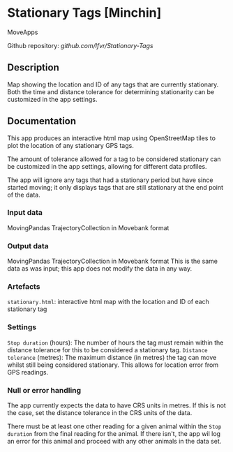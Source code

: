 # Stationary Tags [Minchin]

MoveApps

Github repository: *github.com/lfvr/Stationary-Tags*

## Description
Map showing the location and ID of any tags that are currently stationary. Both the time and distance tolerance for determining stationarity can be customized in the app settings.

## Documentation
This app produces an interactive html map using OpenStreetMap tiles to plot the location of any stationary GPS tags.

The amount of tolerance allowed for a tag to be considered stationary can be customized in the app settings, allowing for different data profiles.

The app will ignore any tags that had a stationary period but have since started moving; it only displays tags that are still stationary at the end point of the data.

### Input data
MovingPandas TrajectoryCollection in Movebank format

### Output data
MovingPandas TrajectoryCollection in Movebank format
This is the same data as was input; this app does not modify the data in any way.

### Artefacts
`stationary.html`: interactive html map with the location and ID of each stationary tag

### Settings 
`Stop duration` (hours): The number of hours the tag must remain within the distance tolerance for this to be considered a stationary tag.
`Distance tolerance` (metres): The maximum distance (in metres) the tag can move whilst still being considered stationary. This allows for location error from GPS readings. 

### Null or error handling
The app currently expects the data to have CRS units in metres. If this is not the case, set the distance tolerance in the CRS units of the data.

There must be at least one other reading for a given animal within the `Stop duration` from the final reading for the animal. If there isn't, the app wil log an error for this animal and proceed with any other animals in the data set.

